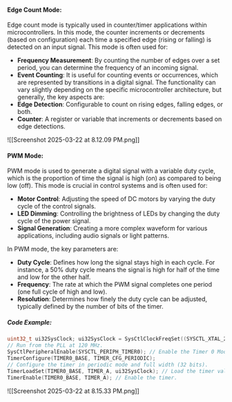 #### Edge Count Mode:
Edge count mode is typically used in counter/timer applications within microcontrollers. In this mode, the counter increments or decrements (based on configuration) each time a specified edge (rising or falling) is detected on an input signal. This mode is often used for:
- **Frequency Measurement**: By counting the number of edges over a set period, you can determine the frequency of an incoming signal.
- **Event Counting**: It is useful for counting events or occurrences, which are represented by transitions in a digital signal.
The functionality can vary slightly depending on the specific microcontroller architecture, but generally, the key aspects are:
- **Edge Detection**: Configurable to count on rising edges, falling edges, or both.  
- **Counter**: A register or variable that increments or decrements based on edge detections.

![[Screenshot 2025-03-22 at 8.12.09 PM.png]]

#### PWM Mode:
PWM mode is used to generate a digital signal with a variable duty cycle, which is the proportion of time the signal is high (on) as compared to being low (off). This mode is crucial in control systems and is often used for:
- **Motor Control**: Adjusting the speed of DC motors by varying the duty cycle of the control signals.
- **LED Dimming**: Controlling the brightness of LEDs by changing the duty cycle of the power signal.
- **Signal Generation**: Creating a more complex waveform for various applications, including audio signals or light patterns.

In PWM mode, the key parameters are:
- **Duty Cycle**: Defines how long the signal stays high in each cycle. For instance, a 50% duty cycle means the signal is high for half of the time and low for the other half. 
- **Frequency**: The rate at which the PWM signal completes one period (one full cycle of high and low).
- **Resolution**: Determines how finely the duty cycle can be adjusted, typically defined by the number of bits of the timer.
##### Code Example:
```c
uint32_t ui32SysClock; ui32SysClock = SysCtlClockFreqSet((SYSCTL_XTAL_25MHZ | SYSCTL_OSC_MAIN | SYSCTL_USE_PLL | SYSCTL_CFG_VCO_480), 120000000); 
// Run from the PLL at 120 MHz. 
SysCtlPeripheralEnable(SYSCTL_PERIPH_TIMER0); // Enable the Timer 0 Module. 
TimerConfigure(TIMER0_BASE, TIMER_CFG_PERIODIC); 
// Configure the timer in periodic mode and full width (32 bits). 
TimerLoadSet(TIMER0_BASE, TIMER_A, ui32SysClock); // Load the timer value 
TimerEnable(TIMER0_BASE, TIMER_A); // Enable the timer.
```

![[Screenshot 2025-03-22 at 8.15.33 PM.png]]